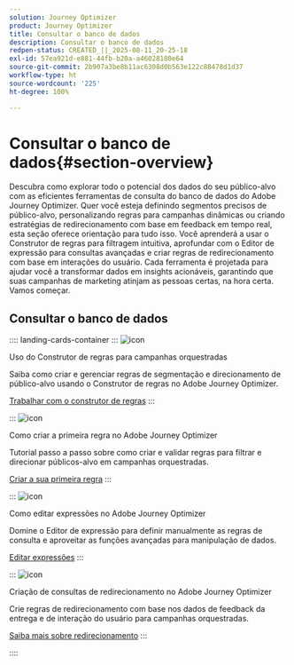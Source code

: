 ```yaml
---
solution: Journey Optimizer
product: Journey Optimizer
title: Consultar o banco de dados
description: Consultar o banco de dados
redpen-status: CREATED_||_2025-08-11_20-25-18
exl-id: 57ea921d-e881-44fb-b20a-a46028180e64
source-git-commit: 2b907a3be8b11ac6308d0b563e122c88478d1d37
workflow-type: ht
source-wordcount: '225'
ht-degree: 100%

---
```


# Consultar o banco de dados{#section-overview}

Descubra como explorar todo o potencial dos dados do seu público-alvo com as eficientes ferramentas de consulta do banco de dados do Adobe Journey Optimizer. Quer você esteja definindo segmentos precisos de público-alvo, personalizando regras para campanhas dinâmicas ou criando estratégias de redirecionamento com base em feedback em tempo real, esta seção oferece orientação para tudo isso. Você aprenderá a usar o Construtor de regras para filtragem intuitiva, aprofundar com o Editor de expressão para consultas avançadas e criar regras de redirecionamento com base em interações do usuário. Cada ferramenta é projetada para ajudar você a transformar dados em insights acionáveis, garantindo que suas campanhas de marketing atinjam as pessoas certas, na hora certa. Vamos começar.

## Consultar o banco de dados

:::: landing-cards-container
:::
![icon](https://cdn.experienceleague.adobe.com/icons/list-check.svg)

Uso do Construtor de regras para campanhas orquestradas

Saiba como criar e gerenciar regras de segmentação e direcionamento de público-alvo usando o Construtor de regras no Adobe Journey Optimizer.

[Trabalhar com o construtor de regras](../using/orchestrated/orchestrated-rule-builder.md)
:::

:::
![icon](https://cdn.experienceleague.adobe.com/icons/circle-play.svg)

Como criar a primeira regra no Adobe Journey Optimizer

Tutorial passo a passo sobre como criar e validar regras para filtrar e direcionar públicos-alvo em campanhas orquestradas.

[Criar a sua primeira regra](../using/orchestrated/build-query.md)
:::

:::
![icon](https://cdn.experienceleague.adobe.com/icons/gear.svg)

Como editar expressões no Adobe Journey Optimizer

Domine o Editor de expressão para definir manualmente as regras de consulta e aproveitar as funções avançadas para manipulação de dados.

[Editar expressões](../using/orchestrated/edit-expressions.md)
:::

:::
![icon](https://cdn.experienceleague.adobe.com/icons/bullseye.svg)

Criação de consultas de redirecionamento no Adobe Journey Optimizer

Crie regras de redirecionamento com base nos dados de feedback da entrega e de interação do usuário para campanhas orquestradas.

[Saiba mais sobre redirecionamento](../using/orchestrated/retarget.md)
:::

::::
